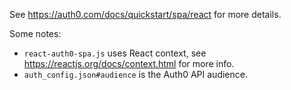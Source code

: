 See https://auth0.com/docs/quickstart/spa/react for more details.

Some notes:

* `react-auth0-spa.js` uses React context, see
  https://reactjs.org/docs/context.html for more info.
* `auth_config.json#audience` is the Auth0 API audience.
